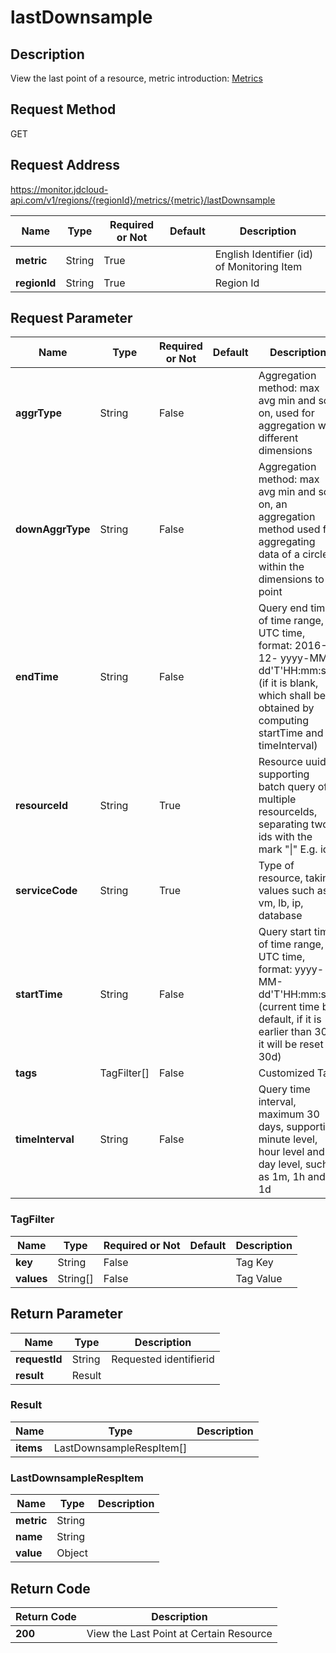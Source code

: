 # lastDownsample


## Description
View the last point of a resource, metric introduction: <a href="https://docs.jdcloud.com/cn/monitoring/metrics">Metrics</a>

## Request Method
GET

## Request Address
https://monitor.jdcloud-api.com/v1/regions/{regionId}/metrics/{metric}/lastDownsample

|Name|Type|Required or Not|Default|Description|
|---|---|---|---|---|
|**metric**|String|True| |English Identifier (id) of Monitoring Item|
|**regionId**|String|True| |Region Id|

## Request Parameter
|Name|Type|Required or Not|Default|Description|
|---|---|---|---|---|
|**aggrType**|String|False| |Aggregation method: max avg min and so on, used for aggregation with different dimensions|
|**downAggrType**|String|False| |Aggregation method: max avg min and so on, an aggregation method used for aggregating data of a circle within the dimensions to a point|
|**endTime**|String|False| |Query end time of time range, UTC time, format: 2016-12- yyyy-MM-dd'T'HH:mm:ssZ (if it is blank, which shall be obtained by computing startTime and timeInterval)|
|**resourceId**|String|True| |Resource uuid, supporting batch query of multiple resourceIds, separating two ids with the mark "\|" E.g. id1|id2|id3|id4|
|**serviceCode**|String|True| |Type of resource, taking values such as vm, lb, ip, database|
|**startTime**|String|False| |Query start time of time range, UTC time, format: yyyy-MM-dd'T'HH:mm:ssZ (current time by default, if it is earlier than 30d, it will be reset to 30d)|
|**tags**|TagFilter[]|False| |Customized Tag|
|**timeInterval**|String|False| |Query time interval, maximum 30 days, supporting minute level, hour level and day level, such as 1m, 1h and 1d|

### TagFilter
|Name|Type|Required or Not|Default|Description|
|---|---|---|---|---|
|**key**|String|False| |Tag Key|
|**values**|String[]|False| |Tag Value|

## Return Parameter
|Name|Type|Description|
|---|---|---|
|**requestId**|String|Requested identifierid|
|**result**|Result| |

### Result
|Name|Type|Description|
|---|---|---|
|**items**|LastDownsampleRespItem[]| |
### LastDownsampleRespItem
|Name|Type|Description|
|---|---|---|
|**metric**|String| |
|**name**|String| |
|**value**|Object| |

## Return Code
|Return Code|Description|
|---|---|
|**200**|View the Last Point at Certain Resource|
